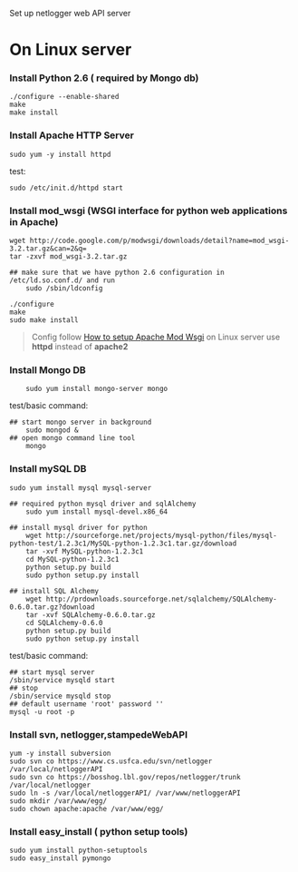 Set up netlogger web API server

# On Linux server #

### Install Python 2.6 ( required by Mongo db) ###
```
./configure --enable-shared
make
make install
```

### Install Apache HTTP Server ###
```
sudo yum -y install httpd
```
test:
```
sudo /etc/init.d/httpd start
```

### Install mod\_wsgi (WSGI interface for python web applications in Apache) ###
```
wget http://code.google.com/p/modwsgi/downloads/detail?name=mod_wsgi-3.2.tar.gz&can=2&q=
tar -zxvf mod_wsgi-3.2.tar.gz

## make sure that we have python 2.6 configuration in /etc/ld.so.conf.d/ and run
	sudo /sbin/ldconfig

./configure
make
sudo make install
```

> Config follow [How to setup Apache Mod Wsgi](http://code.google.com/p/stampedewebapi/wiki/HowToSetUpApacheModWsgi)  on Linux server use **httpd** instead of **apache2**
### Install Mongo DB ###
```
	sudo yum install mongo-server mongo          
```
test/basic command:
```
## start mongo server in background
	sudo mongod &                 
## open mongo command line tool  
	mongo
```
### Install mySQL DB ###
```
sudo yum install mysql mysql-server     

## required python mysql driver and sqlAlchemy
	sudo yum install mysql-devel.x86_64

## install mysql driver for python
	wget http://sourceforge.net/projects/mysql-python/files/mysql-python-test/1.2.3c1/MySQL-python-1.2.3c1.tar.gz/download
	tar -xvf MySQL-python-1.2.3c1
	cd MySQL-python-1.2.3c1
	python setup.py build
	sudo python setup.py install

## install SQL Alchemy
	wget http://prdownloads.sourceforge.net/sqlalchemy/SQLAlchemy-0.6.0.tar.gz?download
	tar -xvf SQLAlchemy-0.6.0.tar.gz 
	cd SQLAlchemy-0.6.0
	python setup.py build
	sudo python setup.py install

```
test/basic command:
```
## start mysql server
/sbin/service mysqld start 
## stop                 
/sbin/service mysqld stop                  
## default username 'root' password ''            
mysql -u root -p
```



### Install svn, netlogger,stampedeWebAPI ###
```
yum -y install subversion
sudo svn co https://www.cs.usfca.edu/svn/netlogger /var/local/netloggerAPI
sudo svn co https://bosshog.lbl.gov/repos/netlogger/trunk /var/local/netlogger
sudo ln -s /var/local/netloggerAPI/ /var/www/netloggerAPI
sudo mkdir /var/www/egg/
sudo chown apache:apache /var/www/egg/

```
### Install easy\_install ( python setup tools) ###
```
sudo yum install python-setuptools
sudo easy_install pymongo
```